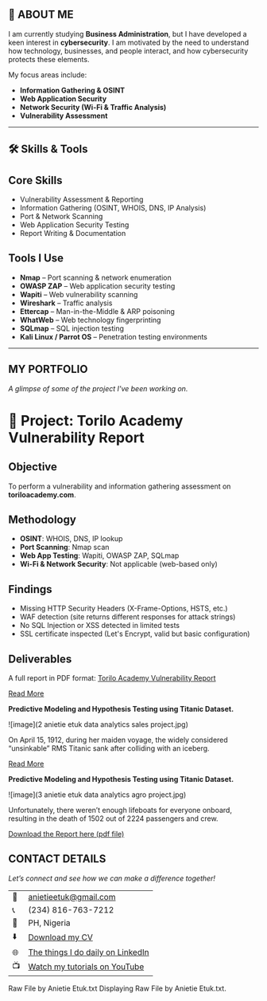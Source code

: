 <!--Section 1: Introduce your self-->
## 👤 ABOUT ME

I am currently studying **Business Administration**, but I have developed a keen interest in **cybersecurity**.  I am motivated by the need to understand how technology, businesses, and people interact, and how cybersecurity protects these elements.  

My focus areas include:
- **Information Gathering & OSINT**
- **Web Application Security**
- **Network Security (Wi-Fi & Traffic Analysis)**
- **Vulnerability Assessment** 
---
<!--Mention your top/relevant skills here - core and soft skills-->

## 🛠️ Skills & Tools

## Core Skills
- Vulnerability Assessment & Reporting
- Information Gathering (OSINT, WHOIS, DNS, IP Analysis)
- Port & Network Scanning
- Web Application Security Testing
- Report Writing & Documentation

## Tools I Use
- **Nmap** – Port scanning & network enumeration  
- **OWASP ZAP** – Web application security testing  
- **Wapiti** – Web vulnerability scanning  
- **Wireshark** – Traffic analysis  
- **Ettercap** – Man-in-the-Middle & ARP poisoning  
- **WhatWeb** – Web technology fingerprinting  
- **SQLmap** – SQL injection testing  
- **Kali Linux / Parrot OS** – Penetration testing environments  

---


<!--Section 2: List 3-4 key projects-->
## MY PORTFOLIO 

*A glimpse of some of the project I've been working on.*

# 📑 Project: Torilo Academy Vulnerability Report

## Objective
To perform a vulnerability and information gathering assessment on **toriloacademy.com**.

## Methodology
- **OSINT**: WHOIS, DNS, IP lookup  
- **Port Scanning**: Nmap scan  
- **Web App Testing**: Wapiti, OWASP ZAP, SQLmap  
- **Wi-Fi & Network Security**: Not applicable (web-based only)  

## Findings
- Missing HTTP Security Headers (X-Frame-Options, HSTS, etc.)  
- WAF detection (site returns different responses for attack strings)  
- No SQL Injection or XSS detected in limited tests  
- SSL certificate inspected (Let's Encrypt, valid but basic configuration)  

## Deliverables
A full report in PDF format: [Torilo Academy Vulnerability Report](../reports/toriloacademy-report.pdf)  



[Read More](https://www.linkedin.com/pulse/predictive-modeling-hypothesis-testing-using-titanic-dataset-anietie/)

**Predictive Modeling and Hypothesis Testing using Titanic Dataset.**

![image](2 anietie etuk data analytics sales project.jpg)

On April 15, 1912, during her maiden voyage, the widely considered “unsinkable” RMS Titanic sank after colliding with an iceberg. 

[Read More](https://www.linkedin.com/pulse/predictive-modeling-hypothesis-testing-using-titanic-dataset-anietie/)

**Predictive Modeling and Hypothesis Testing using Titanic Dataset.**

![image](3 anietie etuk data analytics agro project.jpg)

Unfortunately, there weren’t enough lifeboats for everyone onboard, resulting in the death of 1502 out of 2224 passengers and crew. 

<a href="17 How to Present Data to Executives by Anietie Etuk.pdf">Download the Report here (pdf file)</a>


## CONTACT DETAILS

*Let’s connect and see how we can make a difference together!*
<table>
  <tbody>
    <tr>
      <td>📧</td>
      <td><a href="mailto:anietieetuk@gmail.com">anietieetuk@gmail.com</a></td>
    </tr>
    <tr>
      <td>📞</td>
      <td>(234) 816-763-7212</td>
    </tr>
    <tr>
      <td>📍</td>
      <td>PH, Nigeria</td>
    </tr>
    <tr>
      <td>⬇️</td>
      <td><a href="https://etuk123456.github.io/portfolio1/docs/Profile.pdf">Download my CV</a></td>
    </tr>
    <tr>
      <td>🌐</td>
      <td><a href="https://linkedin.com/in/etukanietie">The things I do daily on LinkedIn</a></td>
    </tr>
    <tr>
      <td>📺</td>
      <td><a href="https://www.youtube.com/@LearnwithEtuk">Watch my tutorials on YouTube</a></td>
    </tr>
  </tbody>
</table>

   




Raw File by Anietie Etuk.txt
Displaying Raw File by Anietie Etuk.txt.
